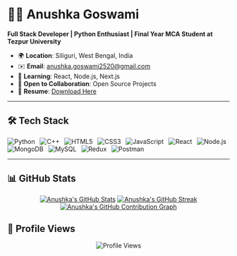 # 👩‍💻 Anushka Goswami

**Full Stack Developer | Python Enthusiast | Final Year MCA Student at Tezpur University**

- 🌍 **Location**: Siliguri, West Bengal, India
- ✉️ **Email**: [anushka.goswami2520@gmail.com](mailto:anushka.goswami2520@gmail.com)
- 🧠 **Learning**: React, Node.js, Next.js
- 🤝 **Open to Collaboration**: Open Source Projects
- 📄 **Resume**: [Download Here](https://drive.google.com/file/d/1Z_Gmnv-cof0UP9xRGwq9u1Omb31sLG_5/view?usp=sharing)

---

## 🛠️ Tech Stack

<p align="left">
  <img src="https://img.shields.io/badge/Python-%2314354C.svg?style=for-the-badge&logo=python&logoColor=white" alt="Python" />&ensp;
  <img src="https://img.shields.io/badge/C++-%2300599C.svg?style=for-the-badge&logo=c%2B%2B&logoColor=white" alt="C++" />&ensp;
  <img src="https://img.shields.io/badge/HTML5-%23E34F26.svg?style=for-the-badge&logo=html5&logoColor=white" alt="HTML5" />&ensp;
  <img src="https://img.shields.io/badge/CSS3-%231572B6.svg?style=for-the-badge&logo=css3&logoColor=white" alt="CSS3" />&ensp;
  <img src="https://img.shields.io/badge/JavaScript-%23F7DF1E.svg?style=for-the-badge&logo=javascript&logoColor=black" alt="JavaScript" />&ensp;
  <img src="https://img.shields.io/badge/React-%2361DAFB.svg?style=for-the-badge&logo=react&logoColor=black" alt="React" />&ensp;
  <img src="https://img.shields.io/badge/Node.js-%23339933.svg?style=for-the-badge&logo=nodedotjs&logoColor=white" alt="Node.js" />&ensp;
  <img src="https://img.shields.io/badge/MongoDB-%2347A248.svg?style=for-the-badge&logo=mongodb&logoColor=white" alt="MongoDB" />&ensp;
  <img src="https://img.shields.io/badge/MySQL-%234479A1.svg?style=for-the-badge&logo=mysql&logoColor=white" alt="MySQL" />&ensp;
  <img src="https://img.shields.io/badge/Redux-%23764ABC.svg?style=for-the-badge&logo=redux&logoColor=white" alt="Redux" />&ensp;
  <img src="https://img.shields.io/badge/Postman-%23FF6C37.svg?style=for-the-badge&logo=postman&logoColor=white" alt="Postman" />
</p>

---

## 📊 GitHub Stats

<p align="center">
  <a href="#"><img src="https://github-readme-stats.vercel.app/api?username=goswamiAnushka&show_icons=true&count_private=true&theme=radical&hide_border=true&custom_title=Anushka's%20GitHub%20Stats" alt="Anushka's GitHub Stats" /></a>
  <a href="#"><img src="http://github-readme-streak-stats.herokuapp.com?user=goswamiAnushka&theme=radical&hide_border=true&date_format=M%20j%5B%2C%20Y%5D" alt="Anushka's GitHub Streak" /></a>
  <a href="#"><img src="https://github-readme-activity-graph.vercel.app/graph?username=goswamiAnushka&theme=radical&hide_border=true&area=true&custom_title=Anushka's%20Contribution%20Graph" alt="Anushka's GitHub Contribution Graph" /></a>
</p>

## 🌟 Profile Views

<p align="center">
  <img src="https://komarev.com/ghpvc/?username=goswamiAnushaka&style=for-the-badge&color=red" alt="Profile Views" />
</p>
